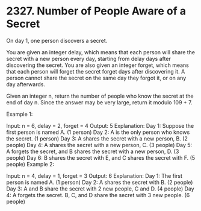 # 2327. Number of People Aware of a Secret

On day 1, one person discovers a secret.

You are given an integer delay, which means that each person will share the secret with a new person every day, starting from delay days after discovering the secret. You are also given an integer forget, which means that each person will forget the secret forget days after discovering it. A person cannot share the secret on the same day they forgot it, or on any day afterwards.

Given an integer n, return the number of people who know the secret at the end of day n. Since the answer may be very large, return it modulo 109 + 7.

 

Example 1:

Input: n = 6, delay = 2, forget = 4
Output: 5
Explanation:
Day 1: Suppose the first person is named A. (1 person)
Day 2: A is the only person who knows the secret. (1 person)
Day 3: A shares the secret with a new person, B. (2 people)
Day 4: A shares the secret with a new person, C. (3 people)
Day 5: A forgets the secret, and B shares the secret with a new person, D. (3 people)
Day 6: B shares the secret with E, and C shares the secret with F. (5 people)
Example 2:

Input: n = 4, delay = 1, forget = 3
Output: 6
Explanation:
Day 1: The first person is named A. (1 person)
Day 2: A shares the secret with B. (2 people)
Day 3: A and B share the secret with 2 new people, C and D. (4 people)
Day 4: A forgets the secret. B, C, and D share the secret with 3 new people. (6 people)
 